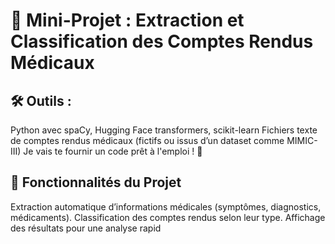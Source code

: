 # 🚀 Mini-Projet : Extraction et Classification des Comptes Rendus Médicaux

## 🛠️ Outils :

Python avec spaCy, Hugging Face transformers, scikit-learn
Fichiers texte de comptes rendus médicaux (fictifs ou issus d’un dataset comme MIMIC-III)
Je vais te fournir un code prêt à l'emploi ! 🎯

## 📌 Fonctionnalités du Projet
Extraction automatique d’informations médicales (symptômes, diagnostics, médicaments).
Classification des comptes rendus selon leur type.
Affichage des résultats pour une analyse rapid
